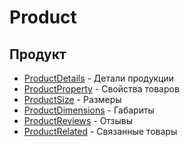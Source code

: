 # Product

## Продукт

- [ProductDetails](ProductDetails.md) - Детали продукции
- [ProductProperty](ProductProperties/ProductProperty.md)  - Свойства товаров
- [ProductSize](ProductSize.md) - Размеры
- [ProductDimensions](ProductDimensions.md) - Габариты 
- [ProductReviews](ProductReviews.md) - Отзывы
- [ProductRelated](ProductRelated.md) - Связанные товары 